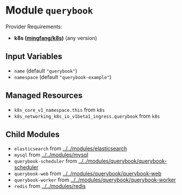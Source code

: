 
# Module `querybook`

Provider Requirements:
* **k8s ([mingfang/k8s](https://registry.terraform.io/providers/mingfang/k8s/latest))** (any version)

## Input Variables
* `name` (default `"querybook"`)
* `namespace` (default `"querybook-example"`)

## Managed Resources
* `k8s_core_v1_namespace.this` from `k8s`
* `k8s_networking_k8s_io_v1beta1_ingress.querybook` from `k8s`

## Child Modules
* `elasticsearch` from [../../modules/elasticsearch](../../modules/elasticsearch)
* `mysql` from [../../modules/mysql](../../modules/mysql)
* `querybook-scheduler` from [../../modules/querybook/querybook-scheduler](../../modules/querybook/querybook-scheduler)
* `querybook-web` from [../../modules/querybook/querybook-web](../../modules/querybook/querybook-web)
* `querybook-worker` from [../../modules/querybook/querybook-worker](../../modules/querybook/querybook-worker)
* `redis` from [../../modules/redis](../../modules/redis)

